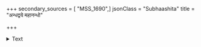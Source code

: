 +++
secondary_sources = [ "MSS_1690",]
jsonClass = "Subhaashita"
title = "अन्धद्वये महानन्धो"

+++

<details><summary>Text</summary>

अन्धद्वये महानन्धो विषयान्धीकृतेक्षणः।  
चक्षुषान्धो न जानाति विषयान्धो न केनचित्॥
</details>
